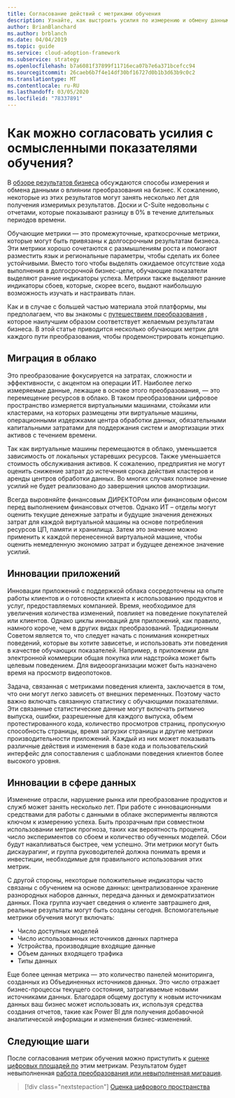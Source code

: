 ```yaml
---
title: Согласование действий с метриками обучения
description: Узнайте, как выстроить усилия по измерению и обмену данными о влиянии преобразования на бизнес.
author: BrianBlanchard
ms.author: brblanch
ms.date: 04/04/2019
ms.topic: guide
ms.service: cloud-adoption-framework
ms.subservice: strategy
ms.openlocfilehash: b7a6081f37899f11716eca07b7e6a371bcefcc94
ms.sourcegitcommit: 26caeb6b7f4e14df30bf16727d0b1b3d63b9c0c2
ms.translationtype: MT
ms.contentlocale: ru-RU
ms.lasthandoff: 03/05/2020
ms.locfileid: "78337891"
---
```

<!-- markdownlint-disable MD026 -->

# <a name="how-can-we-align-efforts-to-meaningful-learning-metrics"></a>Как можно согласовать усилия с осмысленными показателями обучения?

В [обзоре результатов бизнеса](./business-outcomes/index.md) обсуждаются способы измерения и обмена данными о влиянии преобразования на бизнес. К сожалению, некоторые из этих результатов могут занять несколько лет для получения измеримых результатов. Доски и C-Suite недовольны с отчетами, которые показывают разницу в 0% в течение длительных периодов времени.

Обучающие метрики — это промежуточные, краткосрочные метрики, которые могут быть привязаны к долгосрочным результатам бизнеса. Эти метрики хорошо сочетаются с размышлениям роста и помогают разместить язык и региональные параметры, чтобы сделать их более устойчивыми. Вместо того чтобы выделять ожидаемое отсутствие хода выполнения в долгосрочной бизнес-цели, обучающие показатели выделяют ранние индикаторы успеха. Метрики также выделяют ранние индикаторы сбоев, которые, скорее всего, выдают наибольшую возможность изучать и настраивать план.

Как и в случае с большей частью материала этой платформы, мы предполагаем, что вы знакомы с [путешествием преобразования](../govern/guides/index.md) , которое наилучшим образом соответствует желаемым результатам бизнеса. В этой статье приводится несколько обучающих метрик для каждого пути преобразования, чтобы продемонстрировать концепцию.

## <a name="cloud-migration"></a>Миграция в облако

Это преобразование фокусируется на затратах, сложности и эффективности, с акцентом на операции ИТ. Наиболее легко измеряемые данные, лежащие в основе этого преобразования, — это перемещение ресурсов в облако. В таком преобразовании цифровое пространство измеряется виртуальными машинами, стойками или кластерами, на которых размещены эти виртуальные машины, операционными издержками центра обработки данных, обязательными капитальными затратами для поддержания систем и амортизации этих активов с течением времени.

Так как виртуальные машины перемещаются в облако, уменьшается зависимость от локальных устаревших ресурсов. Также уменьшается стоимость обслуживания активов. К сожалению, предприятия не могут оценить снижение затрат до истечения срока действия кластеров и аренды центров обработки данных. Во многих случаях полное значение усилий не будет реализовано до завершения циклов амортизации.

Всегда выровняйте финансовым ДИРЕКТОРом или финансовым офисом перед выполнением финансовых отчетов. Однако ИТ – отделы могут оценить текущие денежные затраты и будущие значения денежных затрат для каждой виртуальной машины на основе потребления ресурсов ЦП, памяти и хранилища. Затем это значение можно применить к каждой перенесенной виртуальной машине, чтобы оценить немедленную экономию затрат и будущее денежное значение усилий.

## <a name="application-innovation"></a>Инновации приложений

Инновации приложений с поддержкой облака сосредоточены на опыте работы клиентов и о готовности клиента к использованию продуктов и услуг, предоставляемых компанией. Время, необходимое для увеличения количества изменений, повлияет на поведение покупателей или клиентов. Однако циклы инноваций для приложений, как правило, намного короче, чем в других видах преобразований. Традиционным Советом является то, что следует начать с понимания конкретных поведений, которые вы хотите зависетье, и использовать эти поведения в качестве обучающих показателей. Например, в приложении для электронной коммерции общая покупка или надстройка может быть целевым поведением. Для видеоорганизации может быть назначено время на просмотр видеопотоков.

Задача, связанная с метриками поведения клиента, заключается в том, что они могут легко зависеть от внешних переменных. Поэтому часто важно включать связанную статистику с обучающими показателями. Эти связанные статистические данные могут включать ритмичю выпуска, ошибки, разрешенные для каждого выпуска, объем протестированного кода, количество просмотров страниц, пропускную способность страницы, время загрузки страницы и другие метрики производительности приложений. Каждый из них может показывать различные действия и изменения в базе кода и пользовательский интерфейс для сопоставления с шаблонами поведения клиентов более высокого уровня.

## <a name="data-innovation"></a>Инновации в сфере данных

Изменение отрасли, нарушение рынка или преобразование продуктов и служб может занять несколько лет. При работе с инновационными средствами для работы с данными в облаке эксперименты являются ключом к измерению успеха. Быть прозрачным при совместном использовании метрик прогноза, таких как вероятность процента, число экспериментов со сбоем и количество обученных моделей. Сбои будут накапливаться быстрее, чем успешно. Эти метрики могут быть дискаурагинг, и группа руководителей должна понимать время и инвестиции, необходимые для правильного использования этих метрик.

С другой стороны, некоторые положительные индикаторы часто связаны с обучением на основе данных: централизованное хранение разнородных наборов данных, передача данных и демократизатион данных. Пока группа изучает сведения о клиенте завтрашнего дня, реальные результаты могут быть созданы сегодня. Вспомогательные метрики обучения могут включать:

- Число доступных моделей
- Число использованных источников данных партнера
- Устройства, производящие входящие данные
- Объем данных входящего трафика
- Типы данных

Еще более ценная метрика — это количество панелей мониторинга, созданных из Объединенных источников данных. Это число отражает бизнес-процессы текущего состояния, затрагиваемые новыми источниками данных. Благодаря общему доступу к новым источникам данных ваш бизнес может использовать их, используя средства создания отчетов, такие как Power BI для получения добавочной аналитической информации и изменения бизнес-изменений.

## <a name="next-steps"></a>Следующие шаги

После согласования метрик обучения можно приступить к [оценке цифровых площадей по](../digital-estate/index.md) этим метрикам. Результатом будет невыполненная [работа преобразования или невыполненная миграция](../migrate/migration-considerations/prerequisites/technical-complexity.md).

> [!div class="nextstepaction"]
> [Оценка цифрового пространства](../digital-estate/index.md)
